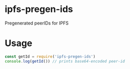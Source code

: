 # ipfs-pregen-ids

Pregenerated peerIDs for IPFS

# Usage

```js
const getId = require('ipfs-pregen-ids')
console.log(getId()) // prints base64-encoded peer-id
```
